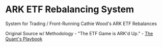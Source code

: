 # ARK ETF Rebalancing System
System for Trading / Front-Running Cathie Wood's ARK ETF Rebalances

Original Source w/ Methodology - "The ETF Game is ARK'd Up." - [The Quant's Playbook](https://quantgalore.substack.com/)
